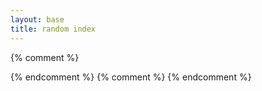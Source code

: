 ```yaml
---
layout: base
title: random index
---
```

{% comment %}
<!DOCTYPE html>
<html lang="en">
<head>
    <link rel='icon' type='image/gif' href='/favicon.gif' />
</head>
<body>
{% endcomment %}
<script>
    let pages = ["", "hello1", "hello2"]
    async function fetchRandIndex() {
        let randomUrl = pages[Math.floor(Math.random()*pages.length)];
        let resp = await fetch(window.location.origin + '/' + randomUrl);
        let text = await resp.text();
        console.log("hello from " + randomUrl);
        return text;
    }
    console.log("run..");
    fetchRandIndex().then(result => document.getElementsByTagName("html")[0].innerHTML = result);
    console.log("done.");
</script>
{% comment %}
</body>
</html>
{% endcomment %}